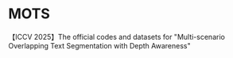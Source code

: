 # MOTS
【ICCV 2025】The official codes and datasets for "Multi-scenario Overlapping Text Segmentation with Depth Awareness"
